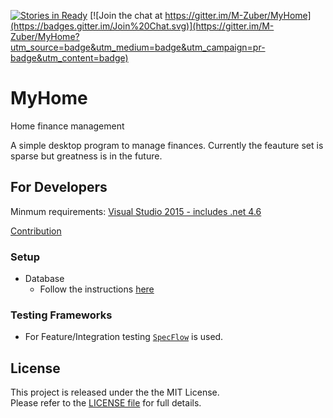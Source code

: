 [![Stories in Ready](https://badge.waffle.io/M-Zuber/MyHome.png?label=ready&title=Ready)](https://waffle.io/M-Zuber/MyHome) [![Join the chat at https://gitter.im/M-Zuber/MyHome](https://badges.gitter.im/Join%20Chat.svg)](https://gitter.im/M-Zuber/MyHome?utm_source=badge&utm_medium=badge&utm_campaign=pr-badge&utm_content=badge)

MyHome
==========

Home finance management

A simple desktop program to manage finances. Currently the feauture set is sparse but greatness is in the future.

## For Developers

Minmum requirements:
[Visual Studio 2015 - includes .net 4.6](https://www.visualstudio.com/en-us/products/visual-studio-community-vs.aspx)

[Contribution](https://github.com/M-Zuber/MyHome/blob/Development/Contributing.md)

### Setup
- Database
  - Follow the instructions [here](https://github.com/M-Zuber/MyHome/blob/Development/Docs/GettingStarted.md)

### Testing Frameworks
- For Feature/Integration testing [`SpecFlow`](http://www.specflow.org/) is used.

## License

This project is released under the the MIT License. <br/> Please refer to the [LICENSE file](LICENSE) for full details.

